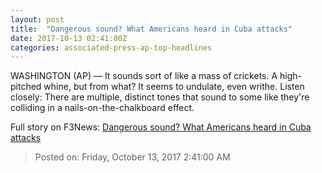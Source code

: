 ```yaml
---
layout: post
title:  "Dangerous sound? What Americans heard in Cuba attacks"
date: 2017-10-13 02:41:00Z
categories: associated-press-ap-top-headlines
---
```


WASHINGTON (AP) — It sounds sort of like a mass of crickets. A high-pitched whine, but from what? It seems to undulate, even writhe. Listen closely: There are multiple, distinct tones that sound to some like they're colliding in a nails-on-the-chalkboard effect.


Full story on F3News: [Dangerous sound? What Americans heard in Cuba attacks](http://www.f3nws.com/n/2ajzrC)

> Posted on: Friday, October 13, 2017 2:41:00 AM
